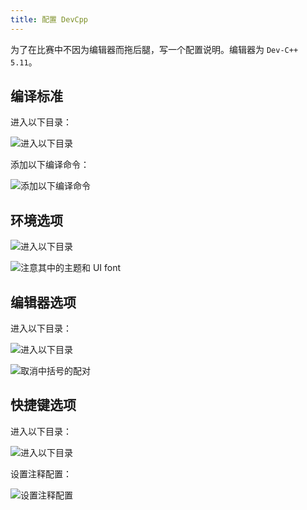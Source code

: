 ```yaml
---
title: 配置 DevCpp
---
```


为了在比赛中不因为编辑器而拖后腿，写一个配置说明。编辑器为 `Dev-C++ 5.11`。

## 编译标准

进入以下目录：

![进入以下目录](https://cdn.dwj601.cn/images/202403210937178.png)

添加以下编译命令：

![添加以下编译命令](https://cdn.dwj601.cn/images/202403210937916.png)

## 环境选项

![进入以下目录](https://cdn.dwj601.cn/images/202403210954362.png)

![注意其中的主题和 UI font](https://cdn.dwj601.cn/images/202403210955883.png)

## 编辑器选项

进入以下目录：

![进入以下目录](https://cdn.dwj601.cn/images/202403210953731.png)

![取消中括号的配对](https://cdn.dwj601.cn/images/202403210956025.png)

## 快捷键选项

进入以下目录：

![进入以下目录](https://cdn.dwj601.cn/images/202403210959850.png)

设置注释配置：

![设置注释配置](https://cdn.dwj601.cn/images/202403210959208.png)
